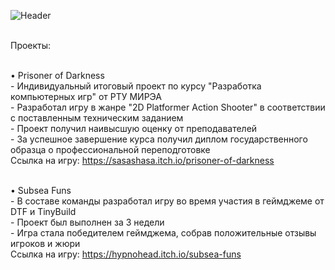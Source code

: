 ![Header](https://github.com/user-attachments/assets/b8afc4d1-a68b-4be7-842d-656e4f3de06e)

<br/>Проекты:

<br/>• Prisoner of Darkness
<br/>- Индивидуальный итоговый проект по курсу "Разработка компьютерных игр" от РТУ МИРЭА
<br/>- Разработал игру в жанре "2D Platformer Action Shooter" в соответствии с поставленным техническим заданием
<br/>- Проект получил наивысшую оценку от преподавателей
<br/>- За успешное завершение курса получил диплом государственного образца о профессиональной переподготовке
<br/>Ссылка на игру: https://sasashasa.itch.io/prisoner-of-darkness

<br/>• Subsea Funs
<br/>- В составе команды разработал игру во время участия в геймджеме от DTF и TinyBuild
<br/>- Проект был выполнен за 3 недели
<br/>- Игра стала победителем геймджема, собрав положительные отзывы игроков и жюри
<br/>Ссылка на игру: https://hypnohead.itch.io/subsea-funs
